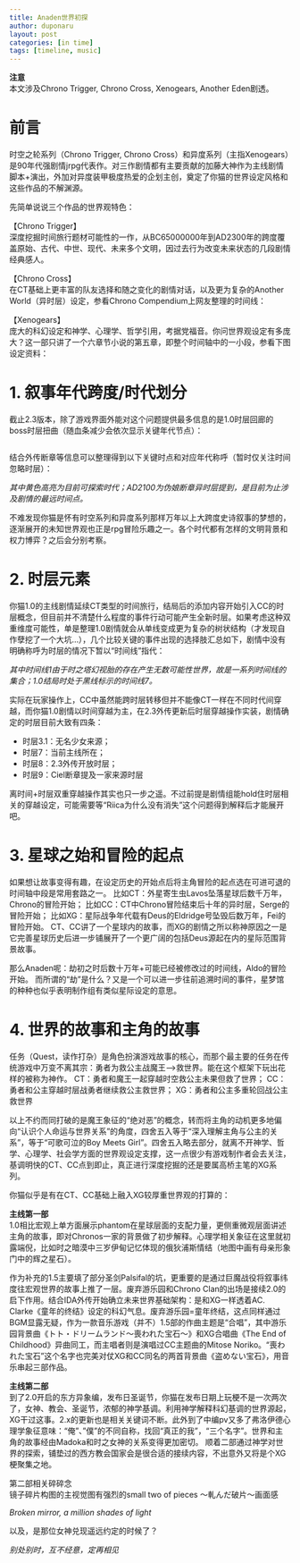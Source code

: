 ```yaml
---
title: Anaden世界初探
author: duponaru
layout: post
categories: [in time]
tags: [timeline, music]
---
```


**注意**  
本文涉及Chrono Trigger, Chrono Cross, Xenogears, Another Eden剧透。  


# 前言
时空之轮系列（Chrono Trigger, Chrono Cross）和异度系列（主指Xenogears）是90年代强剧情jrpg代表作。对三作剧情都有主要贡献的加藤大神作为主线剧情脚本+演出，外加对异度装甲极度热爱的企划主创，奠定了你猫的世界设定风格和这些作品的不解渊源。  


先简单说说三个作品的世界观特色：  


【Chrono Trigger】  
深度挖掘时间旅行题材可能性的一作，从BC65000000年到AD2300年的跨度覆盖原始、古代、中世、现代、未来多个文明，因过去行为改变未来状态的几段剧情经典感人。  

【Chrono Cross】  
在CT基础上更丰富的队友选择和随之变化的剧情对话，以及更为复杂的Another World（异时层）设定，参看Chrono Compendium上网友整理的时间线：
<span class="image centered"><img src="{{ '/assets/post_img/2020-01-26/timeline_cc.png' | relative_url }}" alt="" /></span>

【Xenogears】  
庞大的科幻设定和神学、心理学、哲学引用，考据党福音。你问世界观设定有多庞大？这一部只讲了一个六章节小说的第五章，即整个时间轴中的一小段，参看下图设定资料：
<span class="image centered"><img src="{{ '/assets/post_img/2020-01-26/timeline_xg1.jpg' | relative_url }}" alt="" /></span>
<span class="image centered"><img src="{{ '/assets/post_img/2020-01-26/timeline_xg2.jpg' | relative_url }}" alt="" /></span>



# 1. 叙事年代跨度/时代划分
截止2.3版本，除了游戏界面外能对这个问题提供最多信息的是1.0时层回廊的boss时层扭曲（随血条减少会依次显示关键年代节点）：

<span class="image centered"><img src="{{ '/assets/post_img/2020-01-26/boss.png' | relative_url }}" alt="" /></span>

结合外传断章等信息可以整理得到以下关键时点和对应年代称呼（暂时仅关注时间忽略时层）：
<span class="image centered"><img src="{{ '/assets/post_img/2020-01-26/timeline_1.png' | relative_url }}" alt="" /></span>

*其中黄色高亮为目前可探索时代；AD2100为伪娘断章异时层提到，是目前为止涉及剧情的最远时间点。*  

不难发现你猫是怀有时空系列和异度系列那样万年以上大跨度史诗叙事的梦想的，逐渐展开的未知世界观也正是rpg冒险乐趣之一。各个时代都有怎样的文明背景和权力博弈？之后会分别考察。  


# 2. 时层元素
你猫1.0的主线剧情延续CT类型的时间旅行，结局后的添加内容开始引入CC的时层概念，但目前并不清楚什么程度的事件行动可能产生全新时层。如果考虑这种双重维度可能性，单是整理1.0剧情就会从单线变成更为复杂的树状结构（才发现自作孽挖了一个大坑…），几个比较关键的事件出现的选择肢汇总如下，剧情中没有明确称呼为时层的情况下暂以“时间线”指代：
<span class="image centered"><img src="{{ '/assets/post_img/2020-01-26/timeline_2.png' | relative_url }}" alt="" /></span>
<!-- ![AE time line](/assets/post_img/2020-01-26/timeline_2.png) -->
*其中时间线1由于时之塔幻视胎的存在产生无数可能性世界，故是一系列时间线的集合；1.0结局时处于黑线标示的时间线7。*  

实际在玩家操作上，CC中虽然能跨时层转移但并不能像CT一样在不同时代间穿越，而你猫1.0剧情以时间穿越为主，在2.3外传更新后时层穿越操作实装，剧情确定的时层目前大致有四条：
<span class="image centered"><img src="{{ '/assets/post_img/2020-01-26/timeline_3.png' | relative_url }}" alt="" /></span>

- 时层3.1：无名少女来源；   
- 时层7：当前主线所在；  
- 时层8：2.3外传开放时层；  
- 时层9：Ciel断章提及一家来源时层  

离时间+时层双重穿越操作其实也只一步之遥。不过前提是剧情组能hold住时层相关的穿越设定，可能需要等“Riica为什么没有消失”这个问题得到解释后才能展开吧。


# 3. 星球之始和冒险的起点
如果想让故事变得有趣，在设定历史的开始点后将主角冒险的起点选在可进可退的时间轴中段是常用套路之一。
比如CT：外星寄生虫Lavos坠落星球后数千万年，Chrono的冒险开始；
比如CC：CT中Chrono冒险结束后十年的异时层，Serge的冒险开始；
比如XG：星际战争年代载有Deus的Eldridge号坠毁后数万年，Fei的冒险开始。
CT、CC讲了一个星球内的故事，而XG的剧情之所以称神原因之一是它完善星球历史后进一步铺展开了一个更广阔的包括Deus源起在内的星际范围背景故事。


那么Anaden呢：劫初之时后数十万年+可能已经被修改过的时间线，Aldo的冒险开始。
而所谓的“劫”是什么？又是一个可以进一步往前追溯时间的事件，星梦馆的种种也似乎表明制作组有类似星际设定的意思。

# 4. 世界的故事和主角的故事
任务（Quest，读作打杂）是角色扮演游戏故事的核心，而那个最主要的任务在传统游戏中万变不离其宗：勇者为救公主战魔王-->救世界。能在这个框架下玩出花样的被称为神作。
CT：勇者和魔王一起穿越时空救公主未果但救了世界；
CC：勇者和公主穿越时层战勇者继续救公主救世界；
XG：勇者和公主多重轮回战公主救世界


以上不约而同打破的是魔王象征的“绝对恶”的概念，转而将主角的动机更多地偏向“认识个人命运与世界关系”的角度，四舍五入等于“深入理解主角与公主的关系”，等于“可歌可泣的Boy Meets Girl”。四舍五入略去部分，就离不开神学、哲学、心理学、社会学方面的世界观设定支撑，这一点很少有游戏制作者会去关注，基调明快的CT、CC点到即止，真正进行深度挖掘的还是要属高桥主笔的XG系列。


你猫似乎是有在CT、CC基础上融入XG较厚重世界观的打算的： 

**主线第一部**  
1.0相比宏观上单方面展示phantom在星球层面的支配力量，更侧重微观层面讲述主角的故事，即对Chronos一家的背景做了初步解释。心理学相关象征在这里就初露端倪，比如时之暗漠中三岁伊甸记忆体现的俄狄浦斯情结（地图中画有母亲形象门中的辉之星石）。  

作为补充的1.5主要填了部分圣剑Palsifal的坑，更重要的是通过巨魔战役将叙事纬度往宏观世界的故事上推了一层。废弃游乐园和Chrono Clan的出场是接续2.0的启下作用。结合IDA外传开始确立未来世界基础架构：是和XG一样透着AC. Clarke《童年的终结》设定的科幻气息。废弃游乐园=童年终结，这点同样通过BGM显露无疑，作为一款音乐游戏（并不）1.5部的作曲主题是“合唱”，其中游乐园背景曲《トト・ドリームランド～喪われた宝石～》和XG合唱曲《The End of Childhood》异曲同工，而主唱者则是演唱过CC主题曲的Mitose Noriko。“喪われた宝石”这个名字也完美对仗XG和CC同名的两首背景曲《盗めない宝石》，用音乐串起三部作品。  


**主线第二部**  
到了2.0开启的东方异象编，发布日圣诞节，你猫在发布日期上玩梗不是一次两次了，女神、教会、圣诞节，浓郁的神学基调。利用神学解释科幻基调的世界源起，XG干过这事。2.x的更新也是相关关键词不断。此外到了中编pv又多了弗洛伊德心理学象征意味：“俺”、”僕”的不同自称，找回“真正的我”，“三个名字”。世界和主角的故事经由Madoka和时之女神的关系变得更加密切。
顺着二部通过神学对世界的探索，铺垫过的西方教会国家会是很合适的接续内容，不出意外又将是个XG梗聚集之地。


第二部相关碎碎念  
镜子碎片构图的主视觉图有强烈的small two of pieces ～軋んだ破片～画面感   
<span class="image centered"><img src="{{ '/assets/post_img/2020-01-26/keyvisual.png' | relative_url }}" alt="" /></span>
  
*Broken mirror, a million shades of light*  

以及，是那位女神兑现遥远约定的时候了？  
<span class="image centered"><img src="{{ '/assets/post_img/2020-01-26/cc_ending.png' | relative_url }}" alt="" /></span>
  
*别处别时，互不经意，定再相见*
